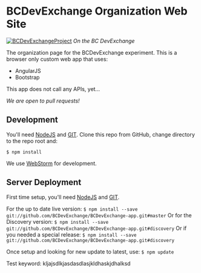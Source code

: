 # BCDevExchange Organization Web Site #
[![BCDevExchangeProject](https://img.shields.io/badge/BC%20DevExchange%20Project-Discovery-yellow.svg)](http://lab.bcdevexchange.org) *On the BC DevExchange*

The organization page for the BCDevExchange experiment.  This is a browser only custom web app that uses:

-  AngularJS 
-  Bootstrap

This app does not call any APIs, yet...

*We are open to pull requests!*

## Development ##

You'll need [NodeJS](http://nodejs.org/) and [GIT](http://git-scm.com/downloads). Clone this repo from GitHub, change directory to the repo root and:

`$ npm install `

We use [WebStorm](https://www.jetbrains.com/webstorm/download/) for development.  

## Server Deployment ##

First time setup, you'll need [NodeJS](http://nodejs.org/) and [GIT](http://git-scm.com/downloads).

For the up to date live version:
`$ npm install --save git://github.com/BCDevExchange/BCDevExchange-app.git#master`
Or for the Discovery version:
`$ npm install --save git://github.com/BCDevExchange/BCDevExchange-app.git#discovery`
Or if you needed a special release:
`$ npm install --save git://github.com/BCDevExchange/BCDevExchange-app.git#discovery`

Once setup and looking for new update to latest, use:
`$ npm update`

Test keyword: kljajsdlkjasdasdlasjkldhaskjdhalksd

